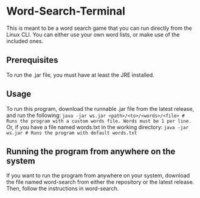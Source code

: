 # Word-Search-Terminal

This is meant to be a word search game that you can run directly from the Linux CLI. You can either use your own word lists, or make use of the included ones.

## Prerequisites

To run the .jar file, you must have at least the JRE installed.

## Usage

To run this program, download the runnable .jar file from the latest release, and run the following:
`java -jar ws.jar <path>/<to>/<words>/<file> # Runs the program with a custom words file. Words must be 1 per line.`
Or, if you have a file named words.txt in the working directory:
`java -jar ws.jar # Runs the program with default words.txt`

## Running the program from anywhere on the system

If you want to run the program from anywhere on your system, download the file named word-search from either the repository or the latest release. Then, follow the instructions in word-search.